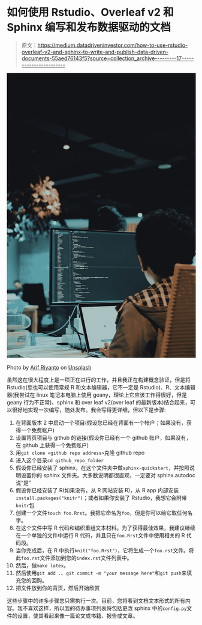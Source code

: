 # 如何使用 Rstudio、Overleaf v2 和 Sphinx 编写和发布数据驱动的文档

> 原文：<https://medium.datadriveninvestor.com/how-to-use-rstudio-overleaf-v2-and-sphinx-to-write-and-publish-data-driven-documents-55aed76143f5?source=collection_archive---------17----------------------->

![](img/a708a2701d0f842c8ca4c61e6c8f1013.png)

Photo by [Arif Riyanto](https://unsplash.com/@arifriyanto?utm_source=medium&utm_medium=referral) on [Unsplash](https://unsplash.com?utm_source=medium&utm_medium=referral)

虽然这在很大程度上是一项正在进行的工作，并且我正在构建概念验证，但是将 Rstudio(您也可以使用常规 R 和文本编辑器，它不一定是 Rstudio)、R、文本编辑器(我尝试在 linux 笔记本电脑上使用 geany，理论上它应该工作得很好，但是 geany 行为不正常)、sphinx 和 over leaf v2(over leaf 的最新版本)结合起来，可以很好地实现一次编写，随处发布。我会写得更详细，但以下是步骤:

1.  在背面版本 2 中启动一个项目(假设您已经在背面有一个帐户；如果没有，获得一个免费帐户)
2.  设置背页项目与 github 的链接(假设你已经有一个 github 账户，如果没有，在 github 上获得一个免费账户)
3.  用`git clone <github repo address>`克隆 github repo
4.  进入这个目录`cd github_repo_folder`
5.  假设你已经安装了 sphinx，在这个文件夹中做`sphinx-quickstart`，并按照说明设置你的 sphinx 文件夹。大多数说明都很直观，一定要对 sphinx.autodoc 说“是”
6.  假设你已经安装了 R(如果没有，从 R 网站安装 R)，从 R app 内部安装`install.packages("knitr")`；或者如果你安装了 Rstudio，我想它会附带`knitr`包
7.  创建一个文件`touch foo.Rrst`。我把它命名为`foo`，但是你可以给它取任何名字。
8.  在这个文件中写 R 代码和编织重组文本材料。为了获得最佳效果，我建议继续在一个单独的文件中运行 R 代码，并且只在`foo.Rrst`文件中使用相关的 R 代码段。
9.  当你完成后，在 R 中执行`knit("foo.Rrst")`，它将生成一个`foo.rst`文件。将此`foo.rst`文件添加到您的`index.rst`文件列表中。
10.  然后，做`make latex`。
11.  然后使用`git add .`、`git commit -m "your message here"`和`git push`来填充您的回购。
12.  把文件放到你的背页，然后开始欣赏

这些步骤中的许多步骤您只需执行一次。目前，您将看到文档文本形式的所有内容。我不喜欢这样，所以我的待办事项列表将包括更改 sphinx 中的`config.py`文件的设置，使其看起来像一篇论文或书籍、报告或文章。